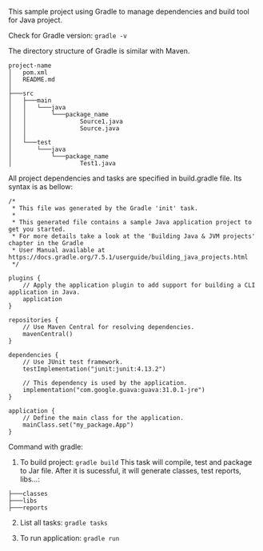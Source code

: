 This sample project using Gradle to manage dependencies and build tool for Java project.

Check for Gradle version: `gradle -v`

The directory structure of Gradle is similar with Maven.
```
project-name
│   pom.xml
│   README.md
│
├───src
│   ├───main
│   │   └───java
│   │       └───package_name
│   │               Source1.java
│   │               Source.java
│   │
│   └───test
│       └───java
│           └───package_name
│                   Test1.java
```

All project dependencies and tasks are specified in build.gradle file. Its syntax is as bellow:
```
/*
 * This file was generated by the Gradle 'init' task.
 *
 * This generated file contains a sample Java application project to get you started.
 * For more details take a look at the 'Building Java & JVM projects' chapter in the Gradle
 * User Manual available at https://docs.gradle.org/7.5.1/userguide/building_java_projects.html
 */

plugins {
    // Apply the application plugin to add support for building a CLI application in Java.
    application
}

repositories {
    // Use Maven Central for resolving dependencies.
    mavenCentral()
}

dependencies {
    // Use JUnit test framework.
    testImplementation("junit:junit:4.13.2")

    // This dependency is used by the application.
    implementation("com.google.guava:guava:31.0.1-jre")
}

application {
    // Define the main class for the application.
    mainClass.set("my_package.App")
}
```

Command with gradle:

1. To build project: `gradle build`
This task will compile, test and package to Jar file. After it is sucessful, it will generate classes, test reports, libs...:
```
├───classes
├───libs
├───reports
```

2. List all tasks: `gradle tasks`

3. To run application: `gradle run`